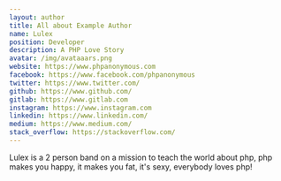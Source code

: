 ```yaml
---
layout: author
title: All about Example Author
name: Lulex 
position: Developer
description: A PHP Love Story
avatar: /img/avataaars.png
website: https://www.phpanonymous.com
facebook: https://www.facebook.com/phpanonymous
twitter: https://www.twitter.com/
github: https://www.github.com/
gitlab: https://www.gitlab.com
instagram: https://www.instagram.com
linkedin: https://www.linkedin.com/
medium: https://www.medium.com/
stack_overflow: https://stackoverflow.com/
---
```


Lulex is a 2 person band on a mission to teach the world about php, 
php makes you happy, it makes you fat, it's sexy, everybody loves php! 
